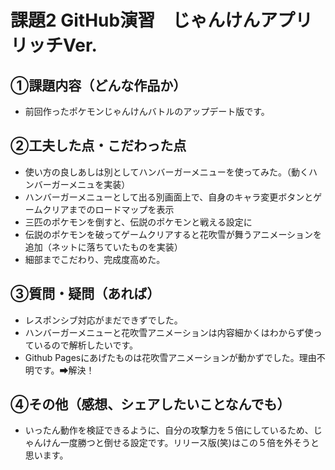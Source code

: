 # 課題2 GitHub演習　じゃんけんアプリ リッチVer.

## ①課題内容（どんな作品か）
- 前回作ったポケモンじゃんけんバトルのアップデート版です。

## ②工夫した点・こだわった点
- 使い方の良しあしは別としてハンバーガーメニューを使ってみた。（動くハンバーガーメニュを実装）
- ハンバーガーメニューとして出る別画面上で、自身のキャラ変更ボタンとゲームクリアまでのロードマップを表示
- 三匹のポケモンを倒すと、伝説のポケモンと戦える設定に
- 伝説のポケモンを破ってゲームクリアすると花吹雪が舞うアニメーションを追加（ネットに落ちていたものを実装）
- 細部までこだわり、完成度高めた。

## ③質問・疑問（あれば）
- レスポンシブ対応がまだできずでした。
- ハンバーガーメニューと花吹雪アニメーションは内容細かくはわからず使っているので解析したいです。
- Github Pagesにあげたものは花吹雪アニメーションが動かずでした。理由不明です。➡解決！

## ④その他（感想、シェアしたいことなんでも）
- いったん動作を検証できるように、自分の攻撃力を５倍にしているため、じゃんけん一度勝つと倒せる設定です。リリース版(笑)はこの５倍を外そうと思います。
